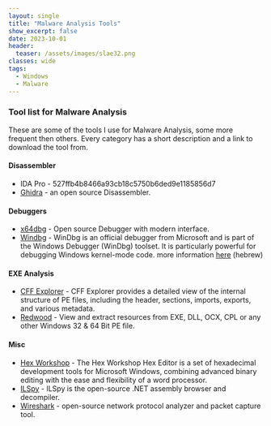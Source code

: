 ```yaml
---
layout: single
title: "Malware Analysis Tools"
show_excerpt: false
date: 2023-10-01
header:
  teaser: /assets/images/slae32.png
classes: wide
tags:
  - Windows
  - Malware
---
```


### Tool list for Malware Analysis
These are some of the tools I use for Malware Analysis, some more frequent then others.
Every category has a short description and a link to download the tool from.

#### Disassembler
- IDA Pro - 527ffb4b8466a93cb18c5750b6ded9e1185856d7
- [Ghidra](https://github.com/NationalSecurityAgency/ghidra) - an open source Disassembler.

#### Debuggers
- [x64dbg](https://x64dbg.com/) - Open source Debugger with modern interface.
- [Windbg](https://learn.microsoft.com/en-us/windows-hardware/drivers/debugger/debugger-download-tools) -  WinDbg is an official debugger from Microsoft and is part of the Windows Debugger (WinDbg) toolset.
It is particularly powerful for debugging Windows kernel-mode code. more information [here](https://www.digitalwhisper.co.il/files/Zines/0x35/DW53-3-WinDbg.pdf) (hebrew)

#### EXE Analysis
- [CFF Explorer](https://ntcore.com/?page_id=388) - CFF Explorer provides a detailed view of the internal structure of PE files, including the header, sections, imports, exports, and various metadata.
- [Redwood](https://the-sz.com/products/redwood/) - View and extract resources from EXE, DLL, OCX, CPL or any other Windows 32 & 64 Bit PE file.

#### Misc
- [Hex Workshop](http://www.hexworkshop.com/) - The Hex Workshop Hex Editor is a set of hexadecimal development tools for Microsoft Windows, combining advanced binary editing with the ease and flexibility of a word processor.
- [ILSpy](https://github.com/icsharpcode/ILSpy/) - ILSpy is the open-source .NET assembly browser and decompiler.
- [Wireshark](https://www.wireshark.org/) -  open-source network protocol analyzer and packet capture tool.
